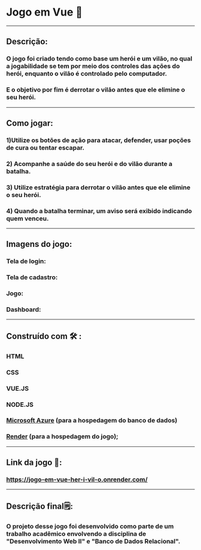 # Jogo em Vue 👾
---
## Descrição:
###  O jogo foi criado tendo como base um herói e um vilão, no qual  a jogabilidade se tem por meio dos controles das ações do herói, enquanto o vilão é controlado pelo computador.
### E o objetivo por fim é derrotar o vilão antes que ele elimine o seu herói.
---
## Como jogar:
### 1)Utilize os botões de ação para atacar, defender, usar poções de cura ou tentar escapar.
### 2) Acompanhe a saúde do seu herói e do vilão durante a batalha.
### 3) Utilize estratégia para derrotar o vilão antes que ele elimine o seu herói.
### 4) Quando a batalha terminar, um aviso será exibido indicando quem venceu.
---
## Imagens do jogo:
### Tela de login:
### Tela de cadastro:
### Jogo:
### Dashboard:
---
## Construído com 🛠️ :
### HTML 
### CSS
### VUE.JS
### NODE.JS
### <a href="https://azure.microsoft.com/pt-br/get-started/azure-portal">Microsoft Azure</a> (para a hospedagem do banco de dados) 
### <a href="https://render.com/">Render</a> (para a hospedagem do jogo);
---
## Link da jogo 🔗:
### https://jogo-em-vue-her-i-vil-o.onrender.com/
----
##  Descrição final🗒️:
### O projeto desse jogo foi desenvolvido como parte de um trabalho acadêmico envolvendo a disciplina de "Desenvolvimento Web II" e "Banco de Dados Relacional".
